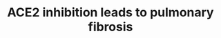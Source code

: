 ---
annotations:
- id: DOID:3770
  parent: null
  type: Disease Ontology
  value: pulmonary fibrosis
- id: PW:0000527
  parent: regulatory pathway
  type: Pathway Ontology
  value: angiotensin II signaling pathway via AT1 receptor
- id: DOID:0080600
  parent: disease by infectious agent
  type: Disease Ontology
  value: COVID-19
- id: CL:0000057
  parent: animal cell
  type: Cell Type Ontology
  value: fibroblast
authors:
- Marvin M2
- Finterly
description: AOP based on https://aopwiki.org/aops/319
last-edited: 2021-05-28
organisms:
- Homo sapiens
redirect_from:
- /index.php/Pathway:WP5035
- /instance/WP5035
revision: null
schema-jsonld:
- '@context': https://schema.org/
  '@id': https://wikipathways.github.io/pathways/WP5035.html
  '@type': Dataset
  creator:
    '@type': Organization
    name: WikiPathways
  description: AOP based on https://aopwiki.org/aops/319
  keywords:
  - ACE2 inhibition
  - Angiotensin II receptor type 1 pathway
  - Binding of agonist, Angiotensin II receptor type 1 receptor (AT1R)
  - Bradykinin receptor B1 activation
  - Bradykinin signaling network
  - Bradykinin system, hyperactivated
  - Collagen biosynthesis and modifying enzymes
  - Increase activation, Nuclear factor kappa B (NF-kB)
  - Increased, Prostaglandin E2 secretion
  - Increased, Reactive oxygen species
  - Increased, secretion of proinflammatory and profibrotic mediators
  - 'KE1276: Lung Fibrosis'
  - 'KE1740: ACE2 inhibition'
  - 'KE1743: Increased plasma Angiotensin II'
  - 'KE1752: Increased Angiotensin II'
  - 'KE68: Collagen Accumulation'
  - Kinin-Kallikrein Pathway
  - Metabolism of Angiotensinogen to Angiotensins
  - NF-KB pathway
  - Overview of proinflammatory and profibrotic mediators
  - Oxidative stress
  - Prostaglandin signaling
  - Renin Angiotensin Aldosterone System
  license: CC0
  name: ACE2 inhibition leads to pulmonary fibrosis
seo: CreativeWork
title: ACE2 inhibition leads to pulmonary fibrosis
wpid: WP5035
---